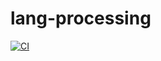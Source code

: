 # lang-processing
[![CI](https://github.com/Hiroya-W/lang-processing/workflows/CI/badge.svg)](https://github.com/Hiroya-W/lang-processing/actions?query=workflow%3ACI)
